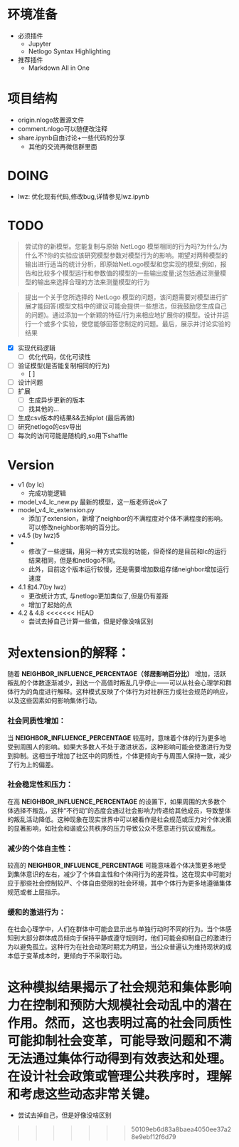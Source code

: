 # 环境准备
- 必须插件
  - Jupyter
  - Netlogo Syntax Highlighting
- 推荐插件
  - Markdown All in One 

# 项目结构
- origin.nlogo放置源文件
- comment.nlogo可以随便改注释
- share.ipynb自由讨论+一些代码的分享
  - 其他的交流再微信群里面

# DOING
- lwz: 优化现有代码,修改bug,详情参见lwz.ipynb

# TODO

> 尝试你的新模型。您能复制与原始 NetLogo 模型相同的行为吗?为什么/为什么不?你的实验应该研究模型参数对模型行为的影响。期望对两种模型的输出进行适当的统计分析，即原始NetLogo模型和您实现的模型;例如，报告和比较多个模型运行和参数值的模型的一些输出度量;这包括通过测量模型的输出来选择合理的方法来测量模型的行为

> 提出一个关于您所选择的 NetLogo 模型的问题，该问题需要对模型进行扩展才能回答(模型文档中的建议可能会提供一些想法，但我鼓励您生成自己的问题)。通过添加一个新颖的特征/行为来相应地扩展你的模型。设计并运行一个或多个实验，使您能够回答您制定的问题。最后，展示并讨论实验的结果

- [x] 实现代码逻辑
  - [ ] 优化代码，优化可读性 
- [ ] 验证模型(是否能复制相同的行为)
  - [ ] 
- [ ] 设计问题
- [ ] 扩展
  - [ ] 生成异步更新的版本
  - [ ] 找其他的...
- [ ] 生成csv版本的结果&&去掉plot (最后再做)
- [ ] 研究netlogo的csv导出
- [ ] 每次的访问可能是随机的,so用下shaffle

# Version
- v1 (by lc)
  - 完成功能逻辑
- model_v4_lc_new.py 最新的模型，这一版老师说ok了
- model_v4_lc_extension.py
  - 添加了extension，新增了neighbor的不满程度对个体不满程度的影响。可以修改neighbor影响的百分比。
- v4.5 (by lwz)5
- 
  - 修改了一些逻辑，用另一种方式实现的功能，但奇怪的是目前和lc的运行结果相同，但是和netlogo不同。
  - 此外，目前这个版本运行较慢，还是需要增加数组存储neighbor增加运行速度
- 4.1 和4.7(by lwz)
  - 更改统计方式, 与netlogo更加类似了,但是仍有差距
  - 增加了起始的点
- 4.2 & 4.8
<<<<<<< HEAD
  - 尝试去掉自己计算一些值，但是好像没啥区别




# 对extension的解释：
随着 **NEIGHBOR_INFLUENCE_PERCENTAGE（邻居影响百分比）** 增加，活跃叛乱的个体数逐渐减少，到达一个高值时叛乱几乎停止——可以从社会心理学和群体行为的角度进行解释。这种模式反映了个体行为对社群压力或社会规范的响应，以及这些因素如何影响集体行动。

### 社会同质性增加：
当 **NEIGHBOR_INFLUENCE_PERCENTAGE** 较高时，意味着个体的行为更多地受到周围人的影响。如果大多数人不处于激进状态，这种影响可能会使激进行为受到抑制。这相当于增加了社区中的同质性，个体更倾向于与周围人保持一致，减少了行为上的偏差。

### 社会稳定性和压力：
在高 **NEIGHBOR_INFLUENCE_PERCENTAGE** 的设置下，如果周围的大多数个体选择不叛乱，这种“不行动”的态度会通过社会影响力传递给其他成员，导致整体的叛乱活动降低。这种现象在现实世界中可以被看作是社会规范或压力对个体决策的显著影响，如社会和谐或公共秩序的压力导致公众不愿意进行抗议或叛乱。

### 减少的个体自主性：
较高的 **NEIGHBOR_INFLUENCE_PERCENTAGE** 可能意味着个体决策更多地受到集体意识的左右，减少了个体自主性和个体间行为的差异性。这在现实中可能对应于那些社会控制较严、个体自由受限的社会环境，其中个体行为更多地遵循集体规范或者上层指示。

### 缓和的激进行为：
在社会心理学中，人们在群体中可能会显示出与单独行动时不同的行为。当个体感知到大部分群体成员倾向于保持平静或遵守规则时，他们可能会抑制自己的激进行为以避免孤立。这种行为在社会动荡时期尤为明显，当公众普遍认为维持现状的成本低于变革成本时，更倾向于不采取行动。

这种模拟结果揭示了社会规范和集体影响力在控制和预防大规模社会动乱中的潜在作用。然而，这也表明过高的社会同质性可能抑制社会变革，可能导致问题和不满无法通过集体行动得到有效表达和处理。在设计社会政策或管理公共秩序时，理解和考虑这些动态非常关键。
=======
  - 尝试去掉自己，但是好像没啥区别

>>>>>>> 50109eb6d83a8baea4050ee37a28e9ebf12f6d79
